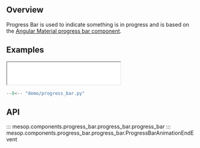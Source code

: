 ## Overview

Progress Bar is used to indicate something is in progress and is based on the [Angular Material progress bar component](https://material.angular.io/components/progress-bar/overview).

## Examples

<iframe class="component-demo" src="/mesop/demo/?demo=progress_bar" style="height: 60px"></iframe>

```python
--8<-- "demo/progress_bar.py"
```

## API

::: mesop.components.progress_bar.progress_bar.progress_bar
::: mesop.components.progress_bar.progress_bar.ProgressBarAnimationEndEvent
